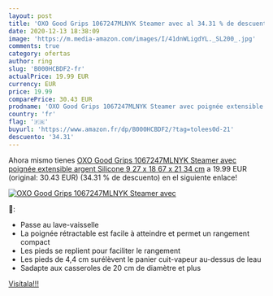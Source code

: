 ```yaml
---
layout: post
title: 'OXO Good Grips 1067247MLNYK Steamer avec al 34.31 % de descuento'
date: 2020-12-13 18:38:09
image: 'https://m.media-amazon.com/images/I/41dnWLigdYL._SL200_.jpg'
comments: true
category: ofertas
author: ring
slug: 'B000HCBDF2-fr'
actualPrice: 19.99 EUR
currency: EUR
price: 19.99
comparePrice: 30.43 EUR
prodname: 'OXO Good Grips 1067247MLNYK Steamer avec poignée extensible argent  Silicone  9 27 x 18 67 x 21 34 cm'
country: 'fr'
flag: '🇫🇷'
buyurl: 'https://www.amazon.fr/dp/B000HCBDF2/?tag=tolees0d-21'
descuento: '34.31'
---
```


Ahora mismo tienes [OXO Good Grips 1067247MLNYK Steamer avec poignée extensible argent  Silicone  9 27 x 18 67 x 21 34 cm](https://www.amazon.fr/dp/B000HCBDF2/?tag=tolees0d-21) a 19.99 EUR (original: 30.43 EUR) (34.31 %  de descuento) en el siguiente enlace!

[![OXO Good Grips 1067247MLNYK Steamer avec](https://m.media-amazon.com/images/I/41dnWLigdYL._SL200_.jpg)](https://www.amazon.fr/dp/B000HCBDF2/?tag=tolees0d-21)

🔎:

- Passe au lave-vaisselle
- La poignée rétractable est facile à atteindre et permet un rangement compact
- Les pieds se replient pour faciliter le rangement
- Les pieds de 4,4 cm surélèvent le panier cuit-vapeur au-dessus de leau
- Sadapte aux casseroles de 20 cm de diamètre et plus

[Visítala!!!](https://www.amazon.fr/dp/B000HCBDF2/?tag=tolees0d-21)
